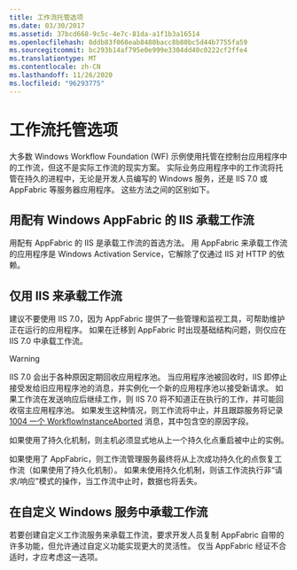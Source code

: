 ```yaml
---
title: 工作流托管选项
ms.date: 03/30/2017
ms.assetid: 37bcd668-9c5c-4e7c-81da-a1f1b3a16514
ms.openlocfilehash: 8ddb83f068eab8480bacc8b80bc5d44b7755fa59
ms.sourcegitcommit: bc293b14af795e0e999e3304dd40c0222cf2ffe4
ms.translationtype: MT
ms.contentlocale: zh-CN
ms.lasthandoff: 11/26/2020
ms.locfileid: "96293775"
---
```

# <a name="workflow-hosting-options"></a>工作流托管选项

大多数 Windows Workflow Foundation (WF) 示例使用托管在控制台应用程序中的工作流，但这不是实际工作流的现实方案。 实际业务应用程序中的工作流将托管在持久的进程中，无论是开发人员编写的 Windows 服务，还是 IIS 7.0 或 AppFabric 等服务器应用程序。 这些方法之间的区别如下。

## <a name="hosting-workflows-in-iis-with-windows-appfabric"></a>用配有 Windows AppFabric 的 IIS 承载工作流

用配有 AppFabric 的 IIS 是承载工作流的首选方法。 用 AppFabric 来承载工作流的应用程序是 Windows Activation Service，它解除了仅通过 IIS 对 HTTP 的依赖。

## <a name="hosting-workflows-in-iis-alone"></a>仅用 IIS 来承载工作流

建议不要使用 IIS 7.0，因为 AppFabric 提供了一些管理和监视工具，可帮助维护正在运行的应用程序。 如果在迁移到 AppFabric 时出现基础结构问题，则仅应在 IIS 7.0 中承载工作流。

> [!WARNING]
> IIS 7.0 会出于各种原因定期回收应用程序池。 当应用程序池被回收时，IIS 即停止接受发给旧应用程序池的消息，并实例化一个新的应用程序池以接受新请求。 如果工作流在发送响应后继续工作，则 IIS 7.0 将不知道正在执行的工作，并可能回收宿主应用程序池。 如果发生这种情况，则工作流将中止，并且跟踪服务将记录 [1004 一个 WorkflowInstanceAborted](1004-workflowinstanceaborted.md) 消息，其中包含空的原因字段。
>
> 如果使用了持久化机制，则主机必须显式地从上一个持久化点重启被中止的实例。
>
> 如果使用了 AppFabric，则工作流管理服务最终将从上次成功持久化的点恢复工作流（如果使用了持久化机制）。 如果未使用持久化机制，则该工作流执行非“请求/响应”模式的操作，当工作流中止时，数据也将丢失。

## <a name="hosting-a-workflow-in-a-custom-windows-service"></a>在自定义 Windows 服务中承载工作流

若要创建自定义工作流服务来承载工作流，要求开发人员复制 AppFabric 自带的许多功能，但允许通过自定义功能实现更大的灵活性。 仅当 AppFabric 经证不合适时，才应考虑这一选项。
